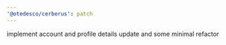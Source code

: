```yaml
---
'@otedesco/cerberus': patch
---
```


implement account and profile details update and some minimal refactor
